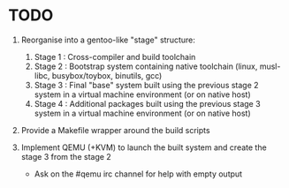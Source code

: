 # TODO

1. Reorganise into a gentoo-like "stage" structure:
   1. Stage 1 : Cross-compiler and build toolchain
   2. Stage 2 : Bootstrap system containing native toolchain (linux, musl-libc, busybox/toybox, binutils, gcc)
   3. Stage 3 : Final "base" system built using the previous stage 2 system in a virtual machine environment (or on native host)
   4. Stage 4 : Additional packages built using the previous stage 3 system in a virtual machine environment (or on native host)

2. Provide a Makefile wrapper around the build scripts
3. Implement QEMU (+KVM) to launch the built system and create the stage 3 from the stage 2
   - Ask on the #qemu irc channel for help with empty output
